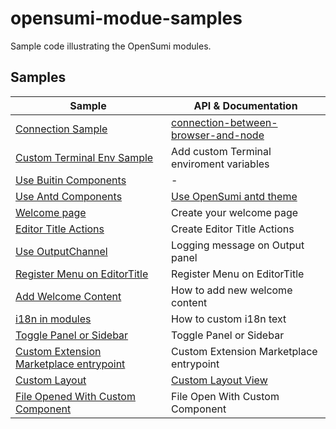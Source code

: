 # opensumi-modue-samples

Sample code illustrating the OpenSumi modules.

## Samples

| Sample | API & Documentation |
| ------ | ----- |
|[Connection Sample](https://github.com/opensumi/opensumi-modue-samples/tree/main/modules/connection) | [connection-between-browser-and-node](https://opensumi.com/en/docs/develop/sample/connection-between-browser-and-node) |
|[Custom Terminal Env Sample](https://github.com/opensumi/opensumi-modue-samples/tree/main/modules/terminal-env) | Add custom Terminal enviroment variables |
|[Use Buitin Components](https://github.com/opensumi/opensumi-modue-samples/tree/main/modules/components) | - |
|[Use Antd Components](https://github.com/opensumi/opensumi-modue-samples/tree/main/modules/use-antd) | [Use OpenSumi antd theme](https://github.com/opensumi/antd-theme) |
|[Welcome page](https://github.com/opensumi/opensumi-modue-samples/tree/main/modules/use-antd) | Create your welcome page |
|[Editor Title Actions](https://github.com/opensumi/opensumi-modue-samples/tree/main/modules/editor-title) | Create Editor Title Actions |
|[Use OutputChannel](https://github.com/opensumi/opensumi-modue-samples/tree/main/modules/editor-title) | Logging message on Output panel |
|[Register Menu on EditorTitle](https://github.com/opensumi/opensumi-modue-samples/tree/main/modules/editor-title) | Register Menu on EditorTitle |
|[Add Welcome Content](https://github.com/opensumi/opensumi-modue-samples/tree/main/modules/add-welcome-content) | How to add new welcome content |
|[i18n in modules](https://github.com/opensumi/opensumi-modue-samples/tree/main/example/src/browser/i18n/setup.ts) | How to custom i18n text |
|[Toggle Panel or Sidebar](https://github.com/opensumi/opensumi-modue-samples/tree/main/modules/toggle-panel/browser/toggle-panel.contribution.ts) | Toggle Panel or Sidebar |
|[Custom Extension Marketplace entrypoint](https://github.com/opensumi/opensumi-modue-samples/tree/main/example/src/node/start-server.ts#L18) | Custom Extension Marketplace entrypoint |
|[Custom Layout](https://github.com/opensumi/opensumi-modue-samples/tree/main/modules/custom-toolbar) | [Custom Layout View](https://opensumi.com/zh/docs/integrate/universal-integrate-case/custom-view) |
|[File Opened With Custom Component](https://github.com/opensumi/opensumi-modue-samples/tree/main/modules/use-antd) | File Open With Custom Component |
